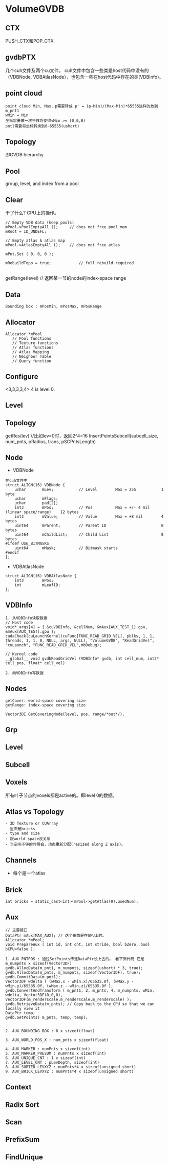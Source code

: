 # VolumeGVDB

## CTX
PUSH_CTX和POP_CTX

## gvdbPTX
几个cuh文件及两个cu文件。 cuh文件中包含一些类是host代码中没有的（VDBNode, VDBAtlasNode），也包含一些在host代码中存在的类(VDBInfo)。

## point cloud
```
point cloud Min, Max，p需要转成 p' = (p-Min)/(Max-Min)*65535这样的放到m_pnt1
wMin = Min
坐标需要做一次平移将使得vMin >= (0,0,0)
pntl需要将坐标转换到0~65535(ushort)
```

## Topology
即GVDB hierarchy

## Pool
group, level, and index from a pool

## Clear
干了什么? CPU上的操作。
```
// Empty VDB data (keep pools)
mPool->PoolEmptyAll ();		// does not free pool mem
mRoot = ID_UNDEFL;

// Empty atlas & atlas map
mPool->AtlasEmptyAll ();	// does not free atlas

mPnt.Set ( 0, 0, 0 );

mRebuildTopo = true;			// full rebuild required
```
## 
getRange(level) // 返回某一节的node的index-space range




## Data
```
Bounding box : mPosMin, mPosMax, mPosRange
```


## Allocator
```
Allocator *mPool
   // Pool functions
   // Texture functions
   // Atlas functions
   // Atlas Mapping
   // Neighbor Table
   // Query function

```
## Configure
<3,3,3,3,4> 4 is level 0.
## Level
## Topology
getRes(lev) //比如lev=0时，返回2^4=16
InsertPointsSubcell(subcell_size, num_pnts, pRadius, trans, pSCPntsLength)

## Node
- VDBNode
```
在cuh文件中
struct ALIGN(16) VDBNode {
	uchar		mLev;			// Level		Max = 255			1 byte
	uchar		mFlags;
	uchar		pad[2];
	int3		mPos;			// Pos			Max = +/- 4 mil (linear space/range)	12 bytes
	int3		mValue;			// Value		Max = +8 mil		4 bytes
	uint64		mParent;		// Parent ID						8 bytes
	uint64		mChildList;		// Child List						8 bytes
#ifdef USE_BITMASKS
	uint64		mMask;			// Bitmask starts
#endif
};
```
- VDBAtlasNode
```
struct ALIGN(16) VDBAtlasNode {
	int3		mPos;
	int			mLeafID;
};
```
## VDBInfo
```
1. 从VDBInfo读取数据
// Host code
void* args[4] = { &cuVDBInfo, &cellNum, &mAux[AUX_TEST_1].gpu, &mAux[AUX_TEST].gpu };
cudaCheck(cuLaunchKernel(cuFunc[FUNC_READ_GRID_VEL], pblks, 1, 1, threads, 1, 1, 0, NULL, args, NULL), "VolumeGVDB", "ReadGridVel", "cuLaunch", "FUNC_READ_GRID_VEL",mbDebug);

// Kernel code
__global__ void gvdbReadGridVel (VDBInfo* gvdb, int cell_num, int3* cell_pos, float* cell_vel)

2. 向VDBInfo写数据

```
## Nodes
```
getCover: world-space covering size
getRange: index-space covering size

Vector3DI GetCoveringNode(level, pos, range/*out*/).
```
## Grp
## Level
## Subcell
## Voxels
所有叶子节点的voxels都是active的。即level 0的数据。

## Atlas vs Topology
```
- 3D Texture or CUArray
- 里面是bricks
- type and size
- 跟world space没关系
- 当空间不够的时候会，动态重新分配(resized along Z axis)。
```
## Channels
- 每个是一个atlas
## Brick
```
int bricks = static_cast<int>(mPool->getAtlas(0).usedNum);
```
## Aux
```
// 主要接口
DataPtr mAux[MAX_AUX]; // 这个东西是在GPU上的。
Allocator *mPool;
void PrepareAux ( int id, int cnt, int stride, bool bZero, bool bCPU=false );

1. AUX_PNTPOS : 通过SetPoints传递DataPtr设上去的。 看下面代码 它是 m_numpnts x sizeof(Vector3DF)
gvdb.AllocData(m_pnt1, m_numpnts, sizeof(ushort) * 3, true);
gvdb.AllocData(m_pnts, m_numpnts, sizeof(Vector3DF), true);
gvdb.CommitData(m_pnt1);
Vector3DF wdelta ( (wMax.x - wMin.x)/65535.0f, (wMax.y - wMin.y)/65535.0f, (wMax.z - wMin.z)/65535.0f );
gvdb.ConvertAndTransform ( m_pnt1, 2, m_pnts, 4, m_numpnts, wMin, wdelta, Vector3DF(0,0,0), Vector3DF(m_renderscale,m_renderscale,m_renderscale) );
gvdb.RetrieveData(m_pnts); // Copy back to the CPU so that we can locally view it
DataPtr temp;
gvdb.SetPoints( m_pnts, temp, temp);


2. AUX_BOUNDING_BOX : 6 x sizeof(float)

3. AUX_WORLD_POS_X : num_pnts x sizeof(float)

4. AUX_MARKER : numPnts x sizeof(int)
5. AUX_MARKER_PRESUM : numPnts x sizeof(int)
6. AUX_UNIQUE_CNT : 1 x sizeof(int)
7. AUX_LEVEL_CNT : pLevDepth, sizeof(int)
8. AUX_SORTED_LEVXYZ : numPnts*4 x sizeof(unsigned short)
9. AUX_BRICK_LEVXYZ : numPnts*4 x sizeof(unsigned short)
```
## Context
## Radix Sort
## Scan
## PrefixSum
## FindUnique

